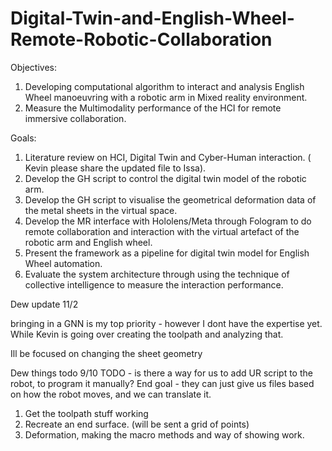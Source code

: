 # Digital-Twin-and-English-Wheel-Remote-Robotic-Collaboration
Objectives:
1. Developing computational algorithm to interact and analysis English Wheel manoeuvring with a robotic arm in Mixed reality environment. 
2. Measure the Multimodality performance of the HCI for remote immersive collaboration.

Goals:
1. Literature review on HCI, Digital Twin and Cyber-Human interaction. ( Kevin please share the updated file to Issa). 
2. Develop the GH script to control the digital twin model of the robotic arm. 
3. Develop the GH script to visualise the geometrical deformation data of the metal sheets in the virtual space. 
4. Develop the MR interface with Hololens/Meta through Fologram to do remote collaboration and interaction with the virtual artefact of the robotic arm and English wheel. 
5. Present the framework as a pipeline for digital twin model for English Wheel automation. 
6. Evaluate the system architecture through using the technique of collective intelligence to measure the interaction performance.


Dew update 11/2

bringing in a GNN is my top priority - however I dont have the expertise yet. While Kevin is going over creating the toolpath and analyzing that. 

Ill be focused on changing the sheet geometry 

Dew things todo 9/10
TODO - is there a way for us to add UR script to the robot, to program it manually?
End goal - they can just give us files based on how the robot moves, and we can translate it.
1. Get the toolpath stuff working
2. Recreate an end surface.  (will be sent a grid of points)
3. Deformation, making the macro methods and way of showing work.


